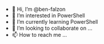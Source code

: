 - 👋 Hi, I’m @ben-falzon
- 👀 I’m interested in PowerShell
- 🌱 I’m currently learning PowerShell
- 💞️ I’m looking to collaborate on ...
- 📫 How to reach me ...

<!---
ben-falzon/ben-falzon is a ✨ special ✨ repository because its `README.md` (this file) appears on your GitHub profile.
You can click the Preview link to take a look at your changes.
--->
